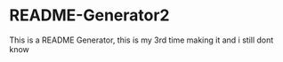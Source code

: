 # README-Generator2
This is a README Generator, this is my 3rd time making it and i still dont know
